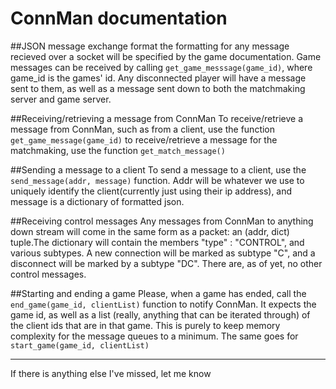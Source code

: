 ConnMan documentation
=====================

##JSON message exchange format
the formatting for any message recieved over a socket will be specified by the game documentation. Game messages can be received by calling `get_game_messsage(game_id)`, where game_id is the games' id. Any disconnected player will have a message sent to them, as well as a message sent down to both
the matchmaking server and game server.

##Receiving/retrieving a message from ConnMan
To receive/retrieve a message from ConnMan, such as from a client, use the function `get_game_message(game_id)` to receive/retrieve a message for the matchmaking, use the function `get_match_message()`

##Sending a message to a client
To send a message to a client, use the `send_message(addr, message)` function. Addr will be whatever we use to uniquely identify the client(currently just using their ip address), and message is a dictionary of formatted json.

##Receiving control messages
Any messages from ConnMan to anything down stream will come in the same form as a packet: an (addr, dict) tuple.The dictionary will contain the members "type" : "CONTROL", and various subtypes. A new connection will be marked as subtype "C", and a disconnect will be marked by a subtype "DC". There are, as of yet, no other control messages.

##Starting and ending a game
Please, when a game has ended, call the `end_game(game_id, clientList)` function to notify ConnMan. It expects the game id, as well as a list (really, anything that can be iterated through) of the client ids that are in that game. This is purely to keep memory complexity for the message queues to a minimum. The same goes for `start_game(game_id, clientList)`

-----
If there is anything else I've missed, let me know